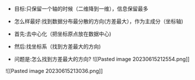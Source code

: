 - 目标:只保留一个轴的时候（二维降到一维），信息保留最多

- 怎么样最好:找到数据分布最分散的方向(方差最大），作为主成分（坐标轴)

- 首先:去中心化（把坐标原点放在数据中心)
- 然后:找坐标系（找到方差最大的方向)
- 问题是:怎么找到方差最大的方向?
![[Pasted image 20230615212554.png]]


![[Pasted image 20230615213036.png]]
